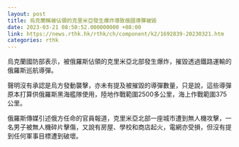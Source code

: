 ```yaml
---
layout: post
title: 烏克蘭稱被佔領的克里米亞發生爆炸導致俄國導彈被毀
date: 2023-03-21 08:50:52.000000000 +08:00
link: https://news.rthk.hk/rthk/ch/component/k2/1692839-20230321.htm
categories: rthk
---
```


烏克蘭國防部表示，被俄羅斯佔領的克里米亞北部發生爆炸，摧毀透過鐵路運輸的俄羅斯巡航導彈。

聲明沒有承認是烏方發動襲擊，亦未有提及被摧毀的導彈數量，只是說，這些導彈原本打算供俄羅斯黑海艦隊使用，陸地作戰範圍2500多公里，海上作戰範圍375公里。

俄羅斯傳媒引述俄方任命的官員報道，克里米亞北部一座城市遭到無人機攻擊，一名男子被無人機碎片擊傷，又說有房屋、學校和商店起火，電網亦受損，但沒有提到任何軍事目標遭到破壞。
